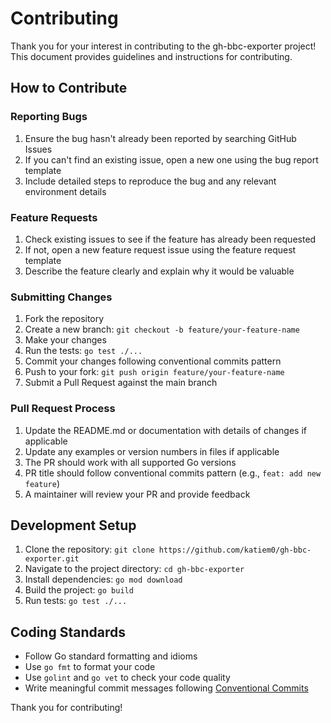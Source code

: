 # Contributing

Thank you for your interest in contributing to the gh-bbc-exporter project! This document provides guidelines and instructions for contributing.

## How to Contribute

### Reporting Bugs

1. Ensure the bug hasn't already been reported by searching GitHub Issues
2. If you can't find an existing issue, open a new one using the bug report template
3. Include detailed steps to reproduce the bug and any relevant environment details

### Feature Requests

1. Check existing issues to see if the feature has already been requested
2. If not, open a new feature request issue using the feature request template
3. Describe the feature clearly and explain why it would be valuable

### Submitting Changes

1. Fork the repository
2. Create a new branch: `git checkout -b feature/your-feature-name`
3. Make your changes
4. Run the tests: `go test ./...`
5. Commit your changes following conventional commits pattern
6. Push to your fork: `git push origin feature/your-feature-name`
7. Submit a Pull Request against the main branch

### Pull Request Process

1. Update the README.md or documentation with details of changes if applicable
2. Update any examples or version numbers in files if applicable
3. The PR should work with all supported Go versions
4. PR title should follow conventional commits pattern (e.g., `feat: add new feature`)
5. A maintainer will review your PR and provide feedback

## Development Setup

1. Clone the repository: `git clone https://github.com/katiem0/gh-bbc-exporter.git`
2. Navigate to the project directory: `cd gh-bbc-exporter`
3. Install dependencies: `go mod download`
4. Build the project: `go build`
5. Run tests: `go test ./...`

## Coding Standards

- Follow Go standard formatting and idioms
- Use `go fmt` to format your code
- Use `golint` and `go vet` to check your code quality
- Write meaningful commit messages following [Conventional Commits](https://www.conventionalcommits.org/)

Thank you for contributing!